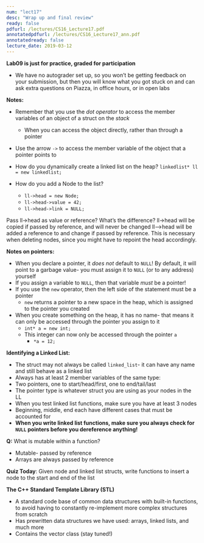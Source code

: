 ```yaml
---
num: "lect17"
desc: "Wrap up and final review"
ready: false
pdfurl: /lectures/CS16_Lecture17.pdf
annotatedpdfurl: /lectures/CS16_Lecture17_ann.pdf
annotatedready: false
lecture_date: 2019-03-12
---
```

**Lab09 is just for practice, graded for participation**
* We have no autograder set up, so you won’t be getting feedback on your submission, but then you will know what you got stuck on and can ask extra questions on Piazza, in office hours, or in open labs

**Notes:** 
* Remember that you use the *dot operator* to access the member variables of an object of a struct on the *stack* 
  * When you can access the object directly, rather than through a pointer
 * Use the arrow `->` to access the member variable of the object that a pointer points to

* How do you dynamically create a linked list on the heap?
    `linkedlist* ll = new linkedlist;`

* How do you add a Node to the list?
    * `ll->head = new Node;`
    * `ll->head->value = 42;`
    * `ll->head->link = NULL;`

Pass ll->head as value or reference?
What’s the difference?
ll->head will be copied if passed by reference, and will never be changed
ll-->head will be added a reference to and change if passed by reference. This is necessary when deleting nodes, since you might have to repoint the head accordingly. 

**Notes on pointers:**
* When you declare a pointer, it *does not* default to `NULL`! By default, it will point to a garbage value- you must assign it to `NULL` (or to any address) yourself
* If you assign a variable to `NULL`, then that variable *must* be a pointer!
* If you use the `new` operator, then the left side of the statement must be a pointer
  * `new` returns a pointer to a new space in the heap, which is assigned to the pointer you created
* When you create something on the heap, it has no name- that means it can only be accessed through the pointer you assign to it
   * `int* a = new int;`
   * This integer can now only be accessed through the pointer `a`
      * `*a = 12;`

**Identifying a Linked List:**
* The struct may not always be called `linked_list`- it can have any name and still behave as a linked list
* Always has at least 2 member variables of the same type:
* Two pointers, one to start/head/first, one to end/tail/last
* The pointer type is whatever struct you are using as your nodes in the LL
* When you test linked list functions, make sure you have at least 3 nodes
* Beginning, middle, end each have different cases that must be accounted for
* **When you write linked list functions, make sure you always check for `NULL` pointers before you dereference anything!**

**Q:** What is mutable within a function?
* Mutable- passed by reference
* Arrays are always passed by reference

**Quiz Today**: Given node and linked list structs, write functions to insert a node to the start and end of the list

**The C++ Standard Template Library (STL)**
* A standard code base of common data structures with built-in functions, to avoid having to constantly re-implement more complex structures from scratch
* Has prewritten data structures we have used: arrays, linked lists, and much more
* Contains the vector class (stay tuned!)
